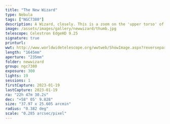```yaml
---
title: "The New Wizard"
type: Nebula
tags: ["NGC7380"]
description: A Wizard, closely. This is a zoom on the 'upper torso' of the larger NGC7380 nebula, or 'the Wizard Nebula.' Shot at 1645mm using the Optolong L-eXtreme filter.
image: /assets/images/gallery/newwizard/thumb.jpg
telescope: Celestron EdgeHD 9.25
signature: true
printurl: 
wwt: http://www.worldwidetelescope.org/wwtweb/ShowImage.aspx?reverseparity=True&scale=0.285129&name=newwizard.jpg&imageurl=https://deepskyworkflows.com/assets/images/gallery/newwizard/newwizard.jpg&credits=Jeremy+Likness+at+DeepSkyWorkflows.com&creditsUrl=https://deepskyworkflows.com/&ra=342.346738&dec=58.081907&x=6148.7&y=4982.3&rotation=492.08&thumb=https://deepskyworkflows.com/assets/images/gallery/newwizard/thumb.jpg
length: "1645mm"
aperture: "235mm"
folder: newwizard
group: ngc7380
exposure: 300   
lights: 19
sessions: 1
firstCapture: 2023-01-19
lastCapture: 2023-01-19
ra: "22h 47m 30.2s"
dec: "+58° 05' 9.828"
size: "37.97 x 25.605 arcmin"
radius: "0.382 deg"
scale: "0.285 arcsec/pixel"
---
```

